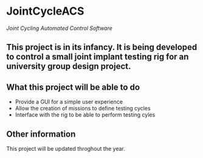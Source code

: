 # JointCycleACS
*Joint Cycling Automated Control Software*

## This project is in its infancy. It is being developed to control a small joint implant testing rig for an university group design project.

## What this project will be able to do
* Provide a GUI for a simple user experience
* Allow the creation of missions to define testing cycles
* Interface with the rig to be able to perform testing cyles

## Other information
This project will be updated throghout the year.
